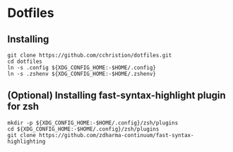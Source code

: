 # Dotfiles

## Installing

	git clone https://github.com/cchristion/dotfiles.git
	cd dotfiles
	ln -s .config ${XDG_CONFIG_HOME:-$HOME/.config}
	ln -s .zshenv ${XDG_CONFIG_HOME:-$HOME/.zshenv}

## (Optional) Installing fast-syntax-highlight plugin for zsh

	mkdir -p ${XDG_CONFIG_HOME:-$HOME/.config}/zsh/plugins
	cd ${XDG_CONFIG_HOME:-$HOME/.config}/zsh/plugins
	git clone https://github.com/zdharma-continuum/fast-syntax-highlighting
